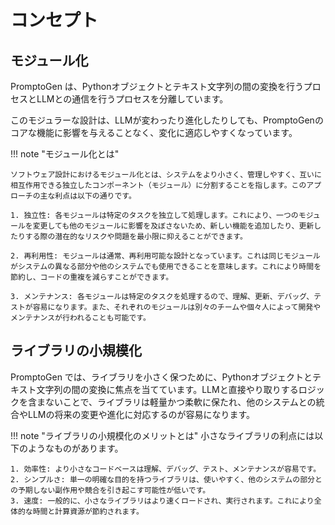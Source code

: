 # コンセプト

## モジュール化

PromptoGen は、Pythonオブジェクトとテキスト文字列の間の変換を行うプロセスとLLMとの通信を行うプロセスを分離しています。

このモジュラーな設計は、LLMが変わったり進化したりしても、PromptoGenのコアな機能に影響を与えることなく、変化に適応しやすくなっています。

!!! note "モジュール化とは"

    ソフトウェア設計におけるモジュール化とは、システムをより小さく、管理しやすく、互いに相互作用できる独立したコンポーネント（モジュール）に分割することを指します。このアプローチの主な利点は以下の通りです。

    1. 独立性: 各モジュールは特定のタスクを独立して処理します。これにより、一つのモジュールを変更しても他のモジュールに影響を及ぼさないため、新しい機能を追加したり、更新したりする際の潜在的なリスクや問題を最小限に抑えることができます。

    2. 再利用性: モジュールは通常、再利用可能な設計となっています。これは同じモジュールがシステムの異なる部分や他のシステムでも使用できることを意味します。これにより時間を節約し、コードの重複を減らすことができます。

    3. メンテナンス: 各モジュールは特定のタスクを処理するので、理解、更新、デバッグ、テストが容易になります。また、それぞれのモジュールは別々のチームや個々人によって開発やメンテナンスが行われることも可能です。

## ライブラリの小規模化

PromptoGen では、ライブラリを小さく保つために、Pythonオブジェクトとテキスト文字列の間の変換に焦点を当てています。LLMと直接やり取りするロジックを含まないことで、ライブラリは軽量かつ柔軟に保たれ、他のシステムとの統合やLLMの将来の変更や進化に対応するのが容易になります。

!!! note "ライブラリの小規模化のメリットとは"
    小さなライブラリの利点には以下のようなものがあります。

    1. 効率性: より小さなコードベースは理解、デバッグ、テスト、メンテナンスが容易です。
    2. シンプルさ: 単一の明確な目的を持つライブラリは、使いやすく、他のシステムの部分との予期しない副作用や競合を引き起こす可能性が低いです。
    3. 速度: 一般的に、小さなライブラリはより速くロードされ、実行されます。これにより全体的な時間と計算資源が節約されます。
